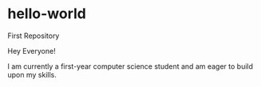 # hello-world
First Repository

Hey Everyone!

I am currently a first-year computer science student and am eager to build upon my skills.

